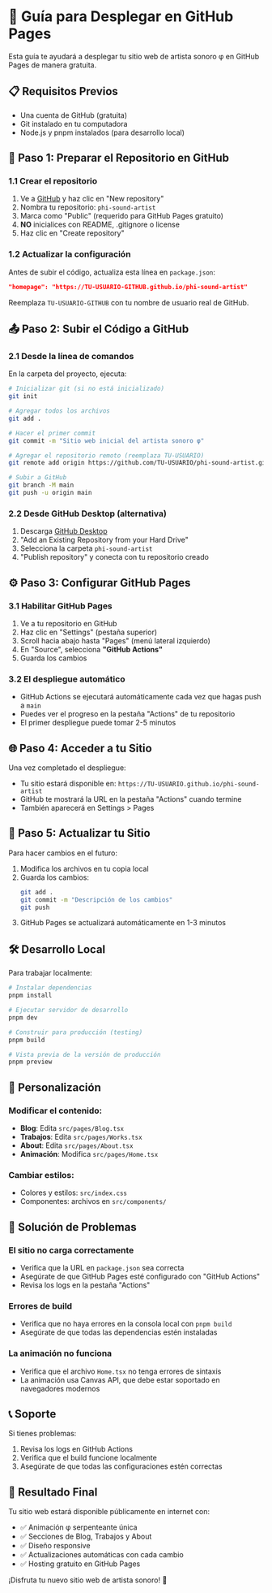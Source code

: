 # 🚀 Guía para Desplegar en GitHub Pages

Esta guía te ayudará a desplegar tu sitio web de artista sonoro φ en GitHub Pages de manera gratuita.

## 📋 Requisitos Previos

- Una cuenta de GitHub (gratuita)
- Git instalado en tu computadora
- Node.js y pnpm instalados (para desarrollo local)

## 🔧 Paso 1: Preparar el Repositorio en GitHub

### 1.1 Crear el repositorio
1. Ve a [GitHub](https://github.com) y haz clic en "New repository"
2. Nombra tu repositorio: `phi-sound-artist`
3. Marca como "Public" (requerido para GitHub Pages gratuito)
4. **NO** inicialices con README, .gitignore o license
5. Haz clic en "Create repository"

### 1.2 Actualizar la configuración
Antes de subir el código, actualiza esta línea en `package.json`:

```json
"homepage": "https://TU-USUARIO-GITHUB.github.io/phi-sound-artist"
```

Reemplaza `TU-USUARIO-GITHUB` con tu nombre de usuario real de GitHub.

## 📤 Paso 2: Subir el Código a GitHub

### 2.1 Desde la línea de comandos
En la carpeta del proyecto, ejecuta:

```bash
# Inicializar git (si no está inicializado)
git init

# Agregar todos los archivos
git add .

# Hacer el primer commit
git commit -m "Sitio web inicial del artista sonoro φ"

# Agregar el repositorio remoto (reemplaza TU-USUARIO)
git remote add origin https://github.com/TU-USUARIO/phi-sound-artist.git

# Subir a GitHub
git branch -M main
git push -u origin main
```

### 2.2 Desde GitHub Desktop (alternativa)
1. Descarga [GitHub Desktop](https://desktop.github.com/)
2. "Add an Existing Repository from your Hard Drive"
3. Selecciona la carpeta `phi-sound-artist`
4. "Publish repository" y conecta con tu repositorio creado

## ⚙️ Paso 3: Configurar GitHub Pages

### 3.1 Habilitar GitHub Pages
1. Ve a tu repositorio en GitHub
2. Haz clic en "Settings" (pestaña superior)
3. Scroll hacia abajo hasta "Pages" (menú lateral izquierdo)
4. En "Source", selecciona **"GitHub Actions"**
5. Guarda los cambios

### 3.2 El despliegue automático
- GitHub Actions se ejecutará automáticamente cada vez que hagas push a `main`
- Puedes ver el progreso en la pestaña "Actions" de tu repositorio
- El primer despliegue puede tomar 2-5 minutos

## 🌐 Paso 4: Acceder a tu Sitio

Una vez completado el despliegue:
- Tu sitio estará disponible en: `https://TU-USUARIO.github.io/phi-sound-artist`
- GitHub te mostrará la URL en la pestaña "Actions" cuando termine
- También aparecerá en Settings > Pages

## 🔄 Paso 5: Actualizar tu Sitio

Para hacer cambios en el futuro:

1. Modifica los archivos en tu copia local
2. Guarda los cambios:
   ```bash
   git add .
   git commit -m "Descripción de los cambios"
   git push
   ```
3. GitHub Pages se actualizará automáticamente en 1-3 minutos

## 🛠️ Desarrollo Local

Para trabajar localmente:

```bash
# Instalar dependencias
pnpm install

# Ejecutar servidor de desarrollo
pnpm dev

# Construir para producción (testing)
pnpm build

# Vista previa de la versión de producción
pnpm preview
```

## 🎨 Personalización

### Modificar el contenido:
- **Blog**: Edita `src/pages/Blog.tsx`
- **Trabajos**: Edita `src/pages/Works.tsx`
- **About**: Edita `src/pages/About.tsx`
- **Animación**: Modifica `src/pages/Home.tsx`

### Cambiar estilos:
- Colores y estilos: `src/index.css`
- Componentes: archivos en `src/components/`

## 🚨 Solución de Problemas

### El sitio no carga correctamente
- Verifica que la URL en `package.json` sea correcta
- Asegúrate de que GitHub Pages esté configurado con "GitHub Actions"
- Revisa los logs en la pestaña "Actions"

### Errores de build
- Verifica que no haya errores en la consola local con `pnpm build`
- Asegúrate de que todas las dependencias estén instaladas

### La animación no funciona
- Verifica que el archivo `Home.tsx` no tenga errores de sintaxis
- La animación usa Canvas API, que debe estar soportado en navegadores modernos

## 📞 Soporte

Si tienes problemas:
1. Revisa los logs en GitHub Actions
2. Verifica que el build funcione localmente
3. Asegúrate de que todas las configuraciones estén correctas

## 🎯 Resultado Final

Tu sitio web estará disponible públicamente en internet con:
- ✅ Animación φ serpenteante única
- ✅ Secciones de Blog, Trabajos y About
- ✅ Diseño responsive
- ✅ Actualizaciones automáticas con cada cambio
- ✅ Hosting gratuito en GitHub Pages

¡Disfruta tu nuevo sitio web de artista sonoro! 🎵
